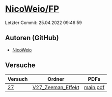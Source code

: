 # [NicoWeio/FP](https://github.com/NicoWeio/FP)

Letzter Commit: 25.04.2022 09:46:59

## Autoren (GitHub)
- [NicoWeio](https://github.com/NicoWeio)

## Versuche

|       Versuch        |                                      Ordner                                       |                                                                 PDFs                                                                 |
|----------------------|-----------------------------------------------------------------------------------|--------------------------------------------------------------------------------------------------------------------------------------|
|[27](../../versuch/27)|[V27_Zeeman_Effekt](https://github.com/NicoWeio/FP/tree/gh-pages/V27_Zeeman_Effekt)|[main.pdf](https://docs.google.com/viewer?url=https://raw.githubusercontent.com/NicoWeio/FP/gh-pages/V27_Zeeman_Effekt/build/main.pdf)|
